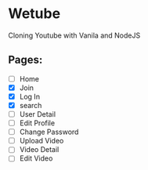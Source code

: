 # Wetube

Cloning Youtube with Vanila and NodeJS

## Pages:

- [ ] Home
- [x] Join
- [x] Log In
- [x] search
- [ ] User Detail
- [ ] Edit Profile
- [ ] Change Password
- [ ] Upload Video
- [ ] Video Detail
- [ ] Edit Video
